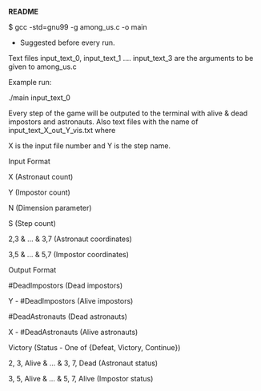 ﻿**README**

$ gcc -std=gnu99 -g among\_us.c -o main

- Suggested before every run.



Text files input\_text\_0, input\_text\_1 .... input\_text\_3 are the arguments to be given to among\_us.c

Example run: 

./main input\_text\_0

Every step of the game will be outputed to the terminal with alive & dead impostors and astronauts. Also text files with the name of input\_text\_X\_out\_Y\_vis.txt where 

X is the input file number and Y is the step name.



Input Format

X (Astronaut count)

Y (Impostor count)

N (Dimension parameter)

S (Step count)

2,3 & ... & 3,7 (Astronaut coordinates)

3,5 & ... & 5,7 (Impostor coordinates)



Output Format

#DeadImpostors (Dead impostors)

Y - #DeadImpostors (Alive impostors)

#DeadAstronauts (Dead astronauts)

X - #DeadAstronauts (Alive astronauts)

Victory (Status - One of {Defeat, Victory, Continue})

2, 3, Alive & ... & 3, 7, Dead (Astronaut status)

3, 5, Alive & ... & 5, 7, Alive (Impostor status)














